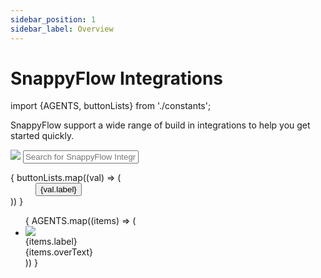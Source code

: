 ```yaml
---
sidebar_position: 1
sidebar_label: Overview
---
```

# SnappyFlow Integrations
import {AGENTS, buttonLists} from './constants';

SnappyFlow support a wide range of build in integrations to help you get started quickly.
<div class="searchContrainer ">
			<img src="/img/search.png" />
			<input type="text" class="form-control" name="" placeholder="Search for SnappyFlow Integrations" />
	</div>
<dl class="buttonList marTop20">
{
 buttonLists.map((val) => (
    <dd><input type="button" value={val.label} class="btn-primarys" name=""  /></dd>
 ))
}
</dl>
<ul class="integration">
{
 AGENTS.map((items) => (
<li class="box_size">
 <label>
            <img src={items.src} />
    </label>
    <div>{items.label}</div>
    <div class="none">{items.overText}</div>
</li>
 ))
 }
</ul>
